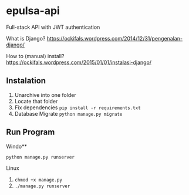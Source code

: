 # epulsa-api
Full-stack API with JWT authentication

What is Django?
https://ockifals.wordpress.com/2014/12/31/pengenalan-django/

How to (manual) install?
https://ockifals.wordpress.com/2015/01/01/instalasi-django/


Instalation
---------------
1. Unarchive into one folder
2. Locate that folder
3. Fix dependencies
`pip install -r requirements.txt`
4. Database Migrate
`python manage.py migrate`

Run Program
---------------
Windo** 

`python manage.py runserver`

Linux

1. `chmod +x manage.py`
2. `./manage.py runserver`
